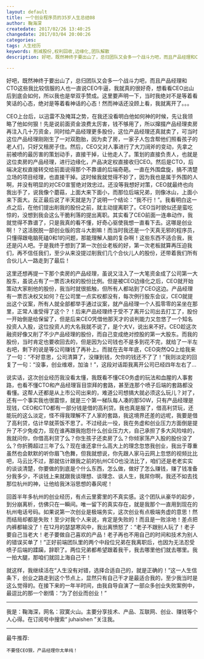```yaml
---
layout: default
title: 一个创业程序员的35岁人生总结08
author: 鞠海深
createdate: 2017/02/26 13:40:25
changedate: 2017/03/04 20:00:26
categories:
tags: 人生经历
keywords: 削减股份,权利回收,边缘化,团队解散
description: 好吧，既然神终于要出山了，总归团队又会多一个战斗力吧，而且产品经理和CTO这些我比较信服的人也一直说CEO牛逼，我就真的很好奇，想看看CEO出山后到底会如何，所以我也是举双手赞成

---
```


好吧，既然神终于要出山了，总归团队又会多一个战斗力吧，而且产品经理和CTO这些我比较信服的人也一直说CEO牛逼，我就真的很好奇，想看看CEO出山后到底会如何，所以我也是举双手赞成。这里要声明一下，当时我绝对不是等着看笑话的心态，绝对是等着看神话的心态！然而神话还没顾上看，我就离开了。。。

CEO上台后，以迅雷不及掩耳之势，在我还没看明白他如何神的时候，先让我领略了他如何狠！先是说前面资金浪费太厉害，钱不够用了，所以撺掇产品经理卖房再注入几十万资金，同时给产品经理更多股份，这位产品经理还真就卖了，可当时这位产品经理刚刚生了一对双胞胎，因为卖了房，一家子人包含帮他们照看孩子的老人们，只好又租房子住。然后，CEO又对人事进行了大刀阔斧的变动，先拿之前被喷的最厉害的策划动手，直接干掉，让他走人了。策划的直接负责人，也就是这位卖房的产品经理，进行边缘化，产品决定权直接收归CEO。然后是CTO，后端决定权直接转交给前面说得那个不靠谱的后端奇葩。一直在外围盘旋，搞不清楚立场的项目经理，也直接干掉。这时候我就觉得不妙了，因为我也是属于外围的人啊，并没有明显的对CEO宣誓绝对效忠过。还没等我想好对策，CEO就最终也向我出手了，说我像个蘑菇，上面大来下面小，而那位后端兄弟，则像冰山，上面小来下面大。反正最后说了半天就是为了说明一个结论：“我不行！”。我看明白这一点之后，在他们提出削我的股份之前，就主动提离职了。CEO当时貌似还是蛮吃惊的，没想到我会这么干脆利落的提出离职。其实看了CEO前面一连串动作，我就觉得不靠谱了，只是我真的看不懂，好奇心驱使我想一直看下去。这哪是创业啊！？这活脱脱一部创业版的宫斗大剧嘛！而当时我还是一个天真无邪的程序员，只懂得跟电脑死磕0和1的问题，那能理解人脑的复杂啊！这些东西不适合我，我还是闪人吧。于是我终于想到了第一次创业老板的好，第一次老板就算再压迫我们，再不信任我们，至少从来没提过削我们几个合伙儿人的股份，还带着我们所有合伙儿人一路走到了最后！

这里还想再提一下那个卖房的产品经理，虽说又注入了一大笔资金成了公司第一大股东，虽说占有了一票否决权的股份比例。但是被CEO边缘化之后，CEO就开始策动大家削他的股份，我当时就很抵触，但所有人都站到了CEO这边。产品经理有一票否决权又如何？在公司里一点实权都没有，每次例行股东会议，CEO就提出这个议案，所有人就全部都举手通过议案，就产品经理一个人孤零零的呆坐在那里，正常人谁受得了这个？！后来产品经理终于受不了离开公司出去打工了，股份一开始倒是给保留了，但是后来CEO凭借他那天才的谈判能力又忽悠了一个知名投资人入股，这位投资人的大名我就不说了，是个大V，说出来不好。CEO趁这次融资好像又削了不少产品经理的股份，而自己变成绝对控股的第一大股东。而我的股份，当时肯定也要收回去的，但是因为公司钱也不是多到花不完，就给了一半左右吧，剩下的说是等公司赚钱了再补上。而就在去年年底，CEO突然QQ上给我来了一句：“不好意思，公司清算了，没赚到钱，欠你的钱还不了了！”我则淡定的回复了一句：“没事，创业维艰，加油！”，这段对话距我离开公司已经四年左右了...

说实话，这次创业经历我没看太懂，我既看不懂CEO务虚的玩法和血腥的人事套路，也看不懂CTO和产品经理盲目崇拜的套路，甚至连那个喷子后端的套路都没看懂。这帮人还都是从上市公司出来的，难道公司想搞大就必须这么玩儿？对了，还有一个事实我也很震惊，就是三个第一梯队每人凑的那50W，只有产品经理是现钱，CEO和CTO都有一部分钱是借的高利贷。我也真是服了，借高利贷玩，还能玩的这么淡定，怪不得我理解不了人家的套路，我这境界还差的远呢，我要是借了高利贷，估计早就茶饭不思了。不过经此一役，我在务虚和创业压力方面倒是提升了不少免疫力，现在谁再跟我抱怨什么创业压力大，自己承担了多大风险啥的，我就问你，你借高利贷了么？你生孩子还卖房了么？你倾家荡产入股的股份没了么？你折腾超过三年了么？现在谁还拿什么高大上的理念忽悠我创业，我出于尊重虽然也会默默的听你眉飞色舞，但我就想说，你先跟人家马云网上忽悠的视频比比吧，马云比不过，那就估计跟我之前的杭州CEO也没法比了，咱们还是老老实实的谈谈清楚，你要做的到底是个什么东西，怎么做，做好了怎么赚钱，赚了钱准备分我多少，不谈钱上来就跟我谈理想、谈理念、谈人生，我屌你啊，我还不如去找那位杭州的神，让他给我沐浴思想的春风呢！

回首半年多杭州的创业经历，有点云里雾里的不真实感。这个团队从豪华的起步，到分崩离析，仿佛只在一瞬间。唯一留下的真实存在，就是我那个一直用到现在的杭州电话号码。如果说第一次创业是极端务实，这次创业有点极端务虚的意思！然而结局却都是失败！至少对我个人来说，肯定是失败的！而且是一败涂地！差点把内裤都输没了！在12月的瑟瑟寒风中，我出离愤怒了：“老子不跟别人玩了！老子要自己当老大！老子要做自己喜欢的产品！老子再也不用自己的时间和技术为别人的错误买单了！”正好前端团队里的两个中段位兄弟在我离职后，也因为无法忍受喷子后端的蹂躏，辞职了。两位兄弟都希望跟着我干，我去哪里他们就去哪里。我一拍大腿，那咱们就回上海自己干！

就这样，我继续活在“人生没有对错，选择合适自己的，就是正确的！”这一人生信条下，创业之路走到这个节点上，显然只有自己干才是最适合我的，至少我当时是这么觉得的。在接下来的一年半时间，由我自导自演了一部众多创业失败案例中，最逗比的那一个剧情：“为了创业而创业！”

----

我是：鞠海深，网名：寂寞火山。主要分享技术、产品、互联网、创业、赚钱等个人心得。在订阅号中搜索“ juhaishen ”关注我。

----

最牛推荐:

	不要怪CEO狠，产品经理你太单纯！

